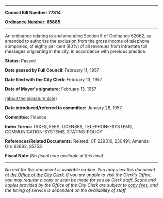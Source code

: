 

********

**Council Bill Number: 77314**
   
**Ordinance Number: 85885**
********

 An ordinance relating to and amending Section 5 of Ordinance 62662, as amended to authorize the exclusion from the gross income of telephone companies, of eighty per cent (80%) of all revenues from intrastate toll messages originating in the city, in accordance with previous practice.

**Status:** Passed
   
**Date passed by Full Council:** February 11, 1957
   
**Date filed with the City Clerk:** February 13, 1957
   
**Date of Mayor's signature:** February 13, 1957
   
[(about the signature date)](/~public/approvaldate.htm)
   
   
   
**Date introduced/referred to committee:** January 28, 1957
   
**Committee:** Finance
   
   
**Index Terms:** TAXES, FEES, LICENSES, TELEPHONE-SYSTEMS, COMMUNICATION-SYSTEMS, STATING-POLICY

**References/Related Documents:** Related: CF 229310, 230491; Amends: Ord 62662, 85753

**Fiscal Note:**_(No fiscal note available at this time)_
********

_No text for this document is available on-line. You may view this document at [the Office of the City Clerk](http://www.seattle.gov/leg/clerk/contactUs.htm). If you are unable to visit the Clerk's Office, you may request a copy or scan be made for you by Clerk staff. Scans and copies provided by the Office of the City Clerk are subject to [copy fees](http://clerk.seattle.gov/~public/clerkfees.htm), and the timing of service is dependent on the availability of staff._

